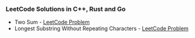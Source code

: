 ### LeetCode Solutions in C++, Rust and Go

* Two Sum - [LeetCode Problem](https://leetcode.com/problems/two-sum)
* Longest Substring Without Repeating Characters - [LeetCode Problem](https://leetcode.com/problems/longest-substring-without-repeating-characters)
